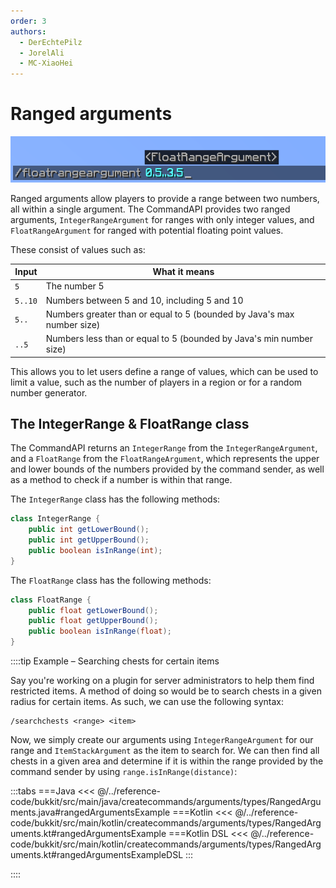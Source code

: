 ```yaml
---
order: 3
authors: 
  - DerEchtePilz
  - JorelAli
  - MC-XiaoHei
---
```


# Ranged arguments

![A float range argument command with the argument "0.5.3.5" entered](/images/arguments/floatrange.png)

Ranged arguments allow players to provide a range between two numbers, all within a single argument. The CommandAPI provides two ranged arguments, `IntegerRangeArgument` for ranges with only integer values, and `FloatRangeArgument` for ranged with potential floating point values.

These consist of values such as:

| Input   | What it means                                                          |
|---------|------------------------------------------------------------------------|
| `5`     | The number 5                                                           |
| `5..10` | Numbers between 5 and 10, including 5 and 10                           |
| `5..`   | Numbers greater than or equal to 5 (bounded by Java's max number size) |
| `..5`   | Numbers less than or equal to 5 (bounded by Java's min number size)    |

This allows you to let users define a range of values, which can be used to limit a value, such as the number of players in a region or for a random number generator.

## The IntegerRange & FloatRange class

The CommandAPI returns an `IntegerRange` from the `IntegerRangeArgument`, and a `FloatRange` from the `FloatRangeArgument`, which represents the upper and lower bounds of the numbers provided by the command sender, as well as a method to check if a number is within that range.

The `IntegerRange` class has the following methods:

```java
class IntegerRange {
    public int getLowerBound();
    public int getUpperBound();
    public boolean isInRange(int);
}
```

The `FloatRange` class has the following methods:

```java
class FloatRange {
    public float getLowerBound();
    public float getUpperBound();
    public boolean isInRange(float);
}
```

::::tip Example – Searching chests for certain items

Say you're working on a plugin for server administrators to help them find restricted items. A method of doing so would be to search chests in a given radius for certain items. As such, we can use the following syntax:

```mccmd
/searchchests <range> <item>
```

Now, we simply create our arguments using `IntegerRangeArgument` for our range and `ItemStackArgument` as the item to search for. We can then find all chests in a given area and determine if it is within the range provided by the command sender by using `range.isInRange(distance)`:

:::tabs
===Java
<<< @/../reference-code/bukkit/src/main/java/createcommands/arguments/types/RangedArguments.java#rangedArgumentsExample
===Kotlin
<<< @/../reference-code/bukkit/src/main/kotlin/createcommands/arguments/types/RangedArguments.kt#rangedArgumentsExample
===Kotlin DSL
<<< @/../reference-code/bukkit/src/main/kotlin/createcommands/arguments/types/RangedArguments.kt#rangedArgumentsExampleDSL
:::

::::